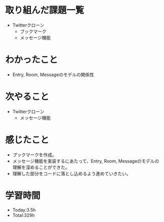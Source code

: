 # 取り組んだ課題一覧
- Twitterクローン
  - ブックマーク
  - メッセージ機能
  
# わかったこと
- Entry, Room, Messageのモデルの関係性
   
# 次やること
- Twitterクローン
  - メッセージ機能

# 感じたこと
- ブックマークを作成。
- メッセージ機能を実装するにあたって、Entry, Room, Messageのモデルの理解を深めることができた。
- 理解した部分をコードに落とし込めるよう進めていきたい。

# 学習時間
- Today:3.5h
- Total:329h
